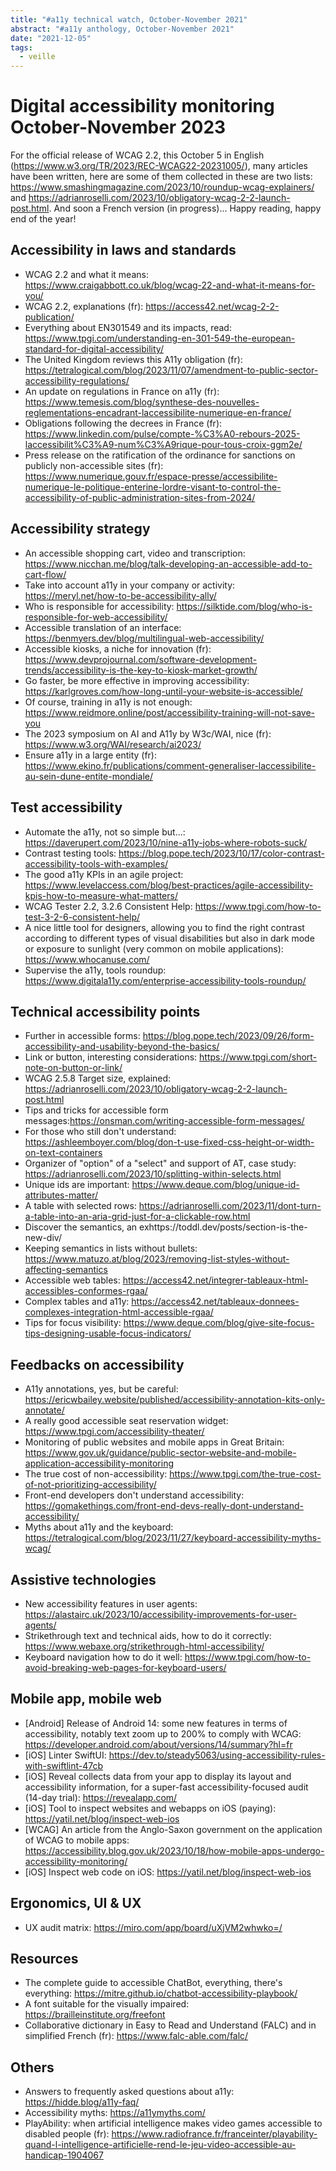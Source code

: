 ```yaml
---
title: "#a11y technical watch, October-November 2021"
abstract: "#a11y anthology, October-November 2021"
date: "2021-12-05"
tags:
  - veille
---
```



# Digital accessibility monitoring October-November 2023

For the official release of WCAG 2.2, this October 5 in English (https://www.w3.org/TR/2023/REC-WCAG22-20231005/), many articles have been written, here are some of them collected in these are two lists: https://www.smashingmagazine.com/2023/10/roundup-wcag-explainers/ and https://adrianroselli.com/2023/10/obligatory-wcag-2-2-launch-post.html.
And soon a French version (in progress)...
Happy reading, happy end of the year!

## Accessibility in laws and standards

- WCAG 2.2 and what it means: https://www.craigabbott.co.uk/blog/wcag-22-and-what-it-means-for-you/
- WCAG 2.2, explanations (fr): https://access42.net/wcag-2-2-publication/
- Everything about EN301549 and its impacts, read: https://www.tpgi.com/understanding-en-301-549-the-european-standard-for-digital-accessibility/
- The United Kingdom reviews this A11y obligation (fr): https://tetralogical.com/blog/2023/11/07/amendment-to-public-sector-accessibility-regulations/
- An update on regulations in France on a11y (fr): https://www.temesis.com/blog/synthese-des-nouvelles-reglementations-encadrant-laccessibilite-numerique-en-france/
- Obligations following the decrees in France (fr): https://www.linkedin.com/pulse/compte-%C3%A0-rebours-2025-laccessibilit%C3%A9-num%C3%A9rique-pour-tous-croix-ggm2e/
- Press release on the ratification of the ordinance for sanctions on publicly non-accessible sites (fr): <https://www.numerique.gouv.fr/espace-presse/accessibilite-numerique-le-politique-enterine-lordre-visant-to-control-the-accessibility-of-public-administration-sites-from-2024/>

## Accessibility strategy

- An accessible shopping cart, video and transcription: https://www.nicchan.me/blog/talk-developing-an-accessible-add-to-cart-flow/
- Take into account a11y in your company or activity: https://meryl.net/how-to-be-accessibility-ally/
- Who is responsible for accessibility: https://silktide.com/blog/who-is-responsible-for-web-accessibility/
- Accessible translation of an interface: https://benmyers.dev/blog/multilingual-web-accessibility/
- Accessible kiosks, a niche for innovation (fr): https://www.devprojournal.com/software-development-trends/accessibility-is-the-key-to-kiosk-market-growth/
- Go faster, be more effective in improving accessibility: https://karlgroves.com/how-long-until-your-website-is-accessible/
- Of course, training in a11y is not enough: https://www.reidmore.online/post/accessibility-training-will-not-save-you
- The 2023 symposium on AI and A11y by W3c/WAI, nice (fr): https://www.w3.org/WAI/research/ai2023/
- Ensure a11y in a large entity (fr): https://www.ekino.fr/publications/comment-generaliser-laccessibilite-au-sein-dune-entite-mondiale/

## Test accessibility

- Automate the a11y, not so simple but...: https://daverupert.com/2023/10/nine-a11y-jobs-where-robots-suck/
- Contrast testing tools: https://blog.pope.tech/2023/10/17/color-contrast-accessibility-tools-with-examples/
- The good a11y KPIs in an agile project: https://www.levelaccess.com/blog/best-practices/agile-accessibility-kpis-how-to-measure-what-matters/
- WCAG Tester 2.2, 3.2.6 Consistent Help: https://www.tpgi.com/how-to-test-3-2-6-consistent-help/
- A nice little tool for designers, allowing you to find the right contrast according to different types of visual disabilities but also in dark mode or exposure to sunlight (very common on mobile applications): https://www.whocanuse.com/
- Supervise the a11y, tools roundup: https://www.digitala11y.com/enterprise-accessibility-tools-roundup/

## Technical accessibility points

- Further in accessible forms: https://blog.pope.tech/2023/09/26/form-accessibility-and-usability-beyond-the-basics/
- Link or button, interesting considerations: https://www.tpgi.com/short-note-on-button-or-link/
- WCAG 2.5.8 Target size, explained: https://adrianroselli.com/2023/10/obligatory-wcag-2-2-launch-post.html
- Tips and tricks for accessible form messages:https://onsman.com/writing-accessible-form-messages/
- For those who still don't understand: https://ashleemboyer.com/blog/don-t-use-fixed-css-height-or-width-on-text-containers
- Organizer of "option" of a "select" and support of AT, case study: https://adrianroselli.com/2023/10/splitting-within-selects.html
- Unique ids are important: https://www.deque.com/blog/unique-id-attributes-matter/
- A table with selected rows: https://adrianroselli.com/2023/11/dont-turn-a-table-into-an-aria-grid-just-for-a-clickable-row.html
- Discover the semantics, an exhttps://toddl.dev/posts/section-is-the-new-div/
- Keeping semantics in lists without bullets: https://www.matuzo.at/blog/2023/removing-list-styles-without-affecting-semantics
- Accessible web tables: https://access42.net/integrer-tableaux-html-accessibles-conformes-rgaa/
- Complex tables and a11y: https://access42.net/tableaux-donnees-complexes-integration-html-accessible-rgaa/
- Tips for focus visibility: https://www.deque.com/blog/give-site-focus-tips-designing-usable-focus-indicators/

## Feedbacks on accessibility

- A11y annotations, yes, but be careful: https://ericwbailey.website/published/accessibility-annotation-kits-only-annotate/
- A really good accessible seat reservation widget: https://www.tpgi.com/accessibility-theater/
- Monitoring of public websites and mobile apps in Great Britain: https://www.gov.uk/guidance/public-sector-website-and-mobile-application-accessibility-monitoring
- The true cost of non-accessibility: https://www.tpgi.com/the-true-cost-of-not-prioritizing-accessibility/
- Front-end developers don't understand accessibility: https://gomakethings.com/front-end-devs-really-dont-understand-accessibility/
- Myths about a11y and the keyboard: https://tetralogical.com/blog/2023/11/27/keyboard-accessibility-myths-wcag/

## Assistive technologies

- New accessibility features in user agents: https://alastairc.uk/2023/10/accessibility-improvements-for-user-agents/
- Strikethrough text and technical aids, how to do it correctly: https://www.webaxe.org/strikethrough-html-accessibility/
- Keyboard navigation how to do it well: https://www.tpgi.com/how-to-avoid-breaking-web-pages-for-keyboard-users/

## Mobile app, mobile web

- [Android] Release of Android 14: some new features in terms of accessibility, notably text zoom up to 200% to comply with WCAG: https://developer.android.com/about/versions/14/summary?hl=fr
- [iOS] Linter SwiftUI: https://dev.to/steady5063/using-accessibility-rules-with-swiftlint-47cb
- [iOS] Reveal collects data from your app to display its layout and accessibility information, for a super-fast accessibility-focused audit (14-day trial): https://revealapp.com/
- [iOS] Tool to inspect websites and webapps on iOS (paying): https://yatil.net/blog/inspect-web-ios
- [WCAG] An article from the Anglo-Saxon government on the application of WCAG to mobile apps: https://accessibility.blog.gov.uk/2023/10/18/how-mobile-apps-undergo-accessibility-monitoring/
- [iOS] Inspect web code on iOS: https://yatil.net/blog/inspect-web-ios

## Ergonomics, UI & UX

- UX audit matrix: https://miro.com/app/board/uXjVM2whwko=/

## Resources

- The complete guide to accessible ChatBot, everything, there's everything: https://mitre.github.io/chatbot-accessibility-playbook/
- A font suitable for the visually impaired: https://brailleinstitute.org/freefont
- Collaborative dictionary in Easy to Read and Understand (FALC) and in simplified French (fr): https://www.falc-able.com/falc/

## Others

- Answers to frequently asked questions about a11y: https://hidde.blog/a11y-faq/
- Accessibility myths: https://a11ymyths.com/
- PlayAbility: when artificial intelligence makes video games accessible to disabled people (fr): https://www.radiofrance.fr/franceinter/playability-quand-l-intelligence-artificielle-rend-le-jeu-video-accessible-au-handicap-1904067
